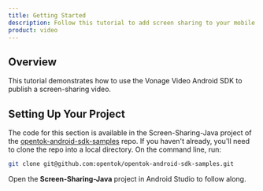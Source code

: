 ```yaml
---
title: Getting Started
description: Follow this tutorial to add screen sharing to your mobile application using the Vonage Video API.
product: video
---
```


## Overview

This tutorial demonstrates how to use the Vonage Video Android SDK to publish a screen-sharing video.

## Setting Up Your Project

The code for this section is available in the Screen-Sharing-Java project of the [opentok-android-sdk-samples](https://github.com/opentok/opentok-android-sdk-samples/) repo. If you haven't already, you'll need to clone the repo into a local directory. On the command line, run:

```sh
git clone git@github.com:opentok/opentok-android-sdk-samples.git
```

Open the **Screen-Sharing-Java** project in Android Studio to follow along.
